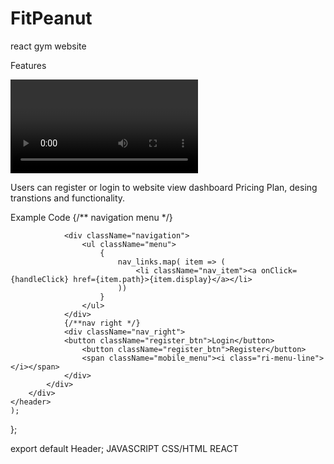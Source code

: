 # FitPeanut
react gym website 


Features

<video> https://github.com/NataliaSilva10/FitPeanut/assets/116288733/b3726199-031d-4ba1-a8ad-b09dc91f5c13</video>



Users can register or login to website view dashboard Pricing Plan, desing transtions and functionality.

Example Code
         {/** navigation menu */}

                <div className="navigation">
                    <ul className="menu">
                        {
                            nav_links.map( item => (
                                <li className="nav_item"><a onClick={handleClick} href={item.path}>{item.display}</a></li>
                            ))
                        }
                    </ul>
                </div>
                {/**nav right */}
                <div className="nav_right">
                <button className="register_btn">Login</button>
                    <button className="register_btn">Register</button>
                    <span className="mobile_menu"><i class="ri-menu-line"></i></span>
                </div>
            </div>
        </div>
    </header>
    );
};

export default Header;
JAVASCRIPT
CSS/HTML
REACT
